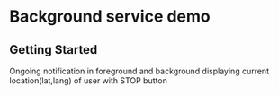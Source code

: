 # Background service demo


## Getting Started

Ongoing notification in foreground and background displaying current location(lat,lang) of user with STOP button
